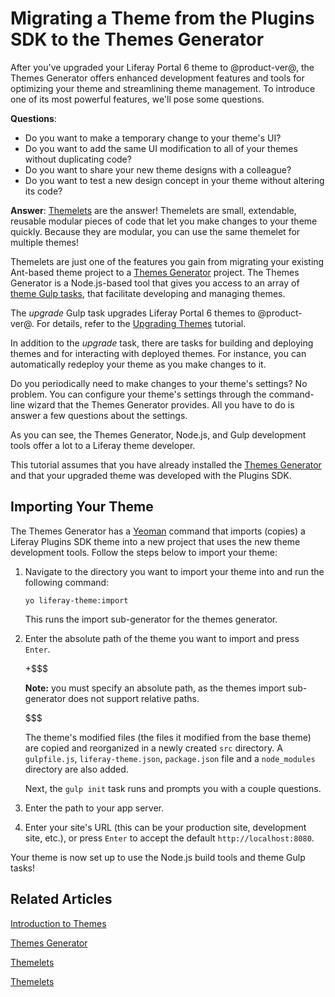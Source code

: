 # Migrating a Theme from the Plugins SDK to the Themes Generator [](id=migrating-a-6-2-theme-to-liferay-7)

After you've upgraded your Liferay Portal 6 theme to @product-ver@, the Themes
Generator offers enhanced development features and tools for optimizing your
theme and streamlining theme management. To introduce one of its most powerful
features, we'll pose some questions. 

**Questions**:

-   Do you want to make a temporary change to your theme's UI?
-   Do you want to add the same UI modification to all of your themes without
    duplicating code? 
-   Do you want to share your new theme designs with a colleague?
-   Do you want to test a new design concept in your theme without altering its
    code?

**Answer**: [Themelets](/develop/tutorials/-/knowledge_base/7-0/themelets) 
are the answer! Themelets are small, extendable, reusable modular pieces 
of code that let you make changes to your theme quickly. Because they are 
modular, you can use the same themelet for multiple themes!

Themelets are just one of the features you gain from migrating your
existing Ant-based theme project to a [Themes Generator](/develop/tutorials/-/knowledge_base/7-0/themes-generator)
project. The Themes Generator is a Node.js-based tool that gives you access to
an array of  [theme Gulp tasks](/develop/reference/-/knowledge_base/7-0/theme-gulp-tasks),
that facilitate developing and managing themes. 

The *upgrade* Gulp task upgrades Liferay Portal 6 themes to @product-ver@. For details,
refer to the [Upgrading Themes](/develop/tutorials/-/knowledge_base/7-0/upgrading-themes)
tutorial. 

In addition to the *upgrade* task, there are tasks for building and deploying
themes and for interacting with deployed themes. For instance, you can
automatically redeploy your theme as you make changes to it.

Do you periodically need to make changes to your theme's settings? No problem.
You can configure your theme's settings through the command-line wizard that the
Themes Generator provides. All you have to do is answer a few questions about
the settings.

As you can see, the Themes Generator, Node.js, and Gulp development tools offer
a lot to a Liferay theme developer.

This tutorial assumes that you have already installed the [Themes Generator](/develop/tutorials/-/knowledge_base/7-0/themes-generator)
and that your upgraded theme was developed with the Plugins SDK.

## Importing Your Theme [](id=importing-your-6-2-theme)

The Themes Generator has a [Yeoman](http://yeoman.io/) command that imports
(copies) a Liferay Plugins SDK theme into a new project that uses the new theme
development tools. Follow the steps below to import your theme:

1.  Navigate to the directory you want to import your theme into and run the
    following command:

        yo liferay-theme:import

    This runs the import sub-generator for the themes generator.

2.  Enter the absolute path of the theme you want to import and press `Enter`.

    +$$$

    **Note:** you must specify an absolute path, as the themes import
    sub-generator does not support relative paths.

    $$$

    The theme's modified files (the files it modified from the base theme) are
    copied and reorganized in a newly created  `src` directory. A `gulpfile.js`,
    `liferay-theme.json`, `package.json` file  and a `node_modules` directory
    are also added.

    Next, the `gulp init` task runs and prompts you with a couple questions.

3.  Enter the path to your app server.

4.  Enter your site's URL (this can be your production site, development site,
    etc.), or press `Enter` to accept the default `http://localhost:8080`.

Your theme is now set up to use the Node.js build tools and theme Gulp tasks!

## Related Articles [](id=related-articles)

[Introduction to Themes](/develop/tutorials/-/knowledge_base/7-0/introduction-to-themes)

[Themes Generator](/develop/tutorials/-/knowledge_base/7-0/themes-generator)

[Themelets](/develop/tutorials/-/knowledge_base/7-0/themelets)

[Themelets](/develop/tutorials/-/knowledge_base/7-0/upgrading-themes)
